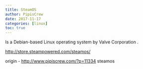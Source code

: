 ```yaml
---
title: SteamOS
author: PipisCrew
date: 2017-11-17
categories: [linux]
toc: true
---
```


Is a Debian-based Linux operating system by Valve Corporation .

http://store.steampowered.com/steamos/

origin - http://www.pipiscrew.com/?p=11334 steamos